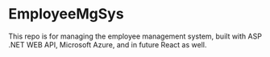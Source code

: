 # EmployeeMgSys
This repo is for managing the employee management system, built with ASP .NET WEB API, Microsoft Azure, and in future React as well.

